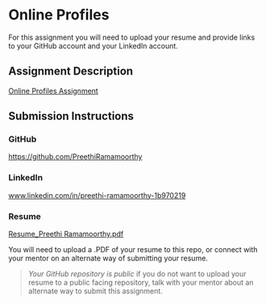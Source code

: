 # Online Profiles
For this assignment you will need to upload your resume and provide links to your GitHub account and your LinkedIn account.

## Assignment Description
[Online Profiles Assignment](https://education.launchcode.org/liftoff/modules/assignments/online-profiles)

## Submission Instructions
 
### GitHub
https://github.com/PreethiRamamoorthy
 
### LinkedIn
www.linkedin.com/in/preethi-ramamoorthy-1b970219

### Resume
[Resume_Preethi Ramamoorthy.pdf](https://github.com/PreethiRamamoorthy/liftoff-assignments/files/6330215/Resume_Preethi.Ramamoorthy.pdf)

You will need to upload a .PDF of your resume to this repo, or connect with your mentor on an alternate way of submitting your resume.

> *Your GitHub repository is public* if you do not want to upload your resume to a public facing repository, talk with your mentor about an alternate way to submit this assignment.
